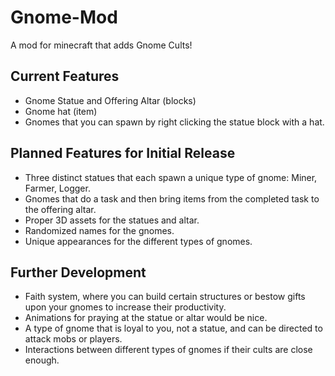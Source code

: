 # Gnome-Mod
A mod for minecraft that adds Gnome Cults!

## Current Features

- Gnome Statue and Offering Altar (blocks)
- Gnome hat (item)
- Gnomes that you can spawn by right clicking the statue block with a hat.

## Planned Features for Initial Release

- Three distinct statues that each spawn a unique type of gnome: Miner, Farmer, Logger.
- Gnomes that do a task and then bring items from the completed task to the offering altar.
- Proper 3D assets for the statues and altar.
- Randomized names for the gnomes.
- Unique appearances for the different types of gnomes.

## Further Development

- Faith system, where you can build certain structures or bestow gifts upon your gnomes to increase their productivity.
- Animations for praying at the statue or altar would be nice.
- A type of gnome that is loyal to you, not a statue, and can be directed to attack mobs or players.
- Interactions between different types of gnomes if their cults are close enough.
